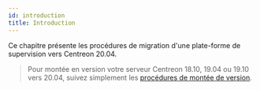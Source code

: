 ```yaml
---
id: introduction
title: Introduction
---
```


Ce chapitre présente les procédures de migration d'une plate-forme de
supervision vers Centreon 20.04.

> Pour montée en version votre serveur Centreon 18.10, 19.04 ou 19.10 vers
> 20.04, suivez simplement les [procédures de montée de
> version](../upgrade/introduction.html).
